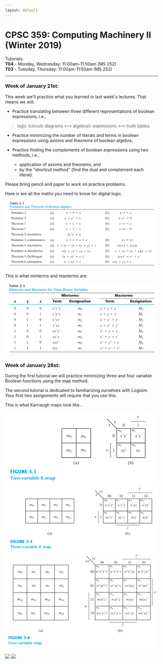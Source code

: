 ```yaml
---
layout: default
---
```


# CPSC 359: Computing Machinery II (Winter 2019)

Tutorials:  
**T04** - Monday, Wednesday: 11:00am-11:50am (MS 252)  
**T03** - Tuesday, Thursday: 11:00am-11:50am (MS 252)


----

### Week of January 21st:
This week we'll practice what you learned in last week's lectures. That means we will:

- Practice translating between three different representations of boolean expressions, i.e.,
 > logic (circuit) diagrams <--> algebraic expressions <--> truth tables.

- Practice minimizing the number of literals and terms in boolean expressions using axioms and theorems of boolean algebra.

- Practice finding the complements of boolean expressions using two methods, i.e.,
  * application of axioms and theorems, and
  * by the "shortcut method" (find the dual and complement each literal).

Please bring pencil and paper to work on practice problems.

Here is are all the maths you need to know for digital logic.

![complex mathematics](https://raw.githubusercontent.com/philstutorials/philstutorials.github.io/master/_data/postulates_theorems.png "complex mathematics")

This is what minterms and maxterms are:

![min_max_terms](https://raw.githubusercontent.com/philstutorials/philstutorials.github.io/master/_data/minmaxterms.png "more notation")

### Week of January 28st:
During the first tutorial we will practice minimizing three and four variable Boolean functions using the map method.

The second tutorial is dedicated to familiarizing ourselves with Logisim. Your first two assignments will require that you use this.

This is what Karnaugh maps look like..

![kmaps_2v](https://raw.githubusercontent.com/philstutorials/philstutorials.github.io/master/_data/kmap2.png "map method 2")
![kmaps_3v](https://raw.githubusercontent.com/philstutorials/philstutorials.github.io/master/_data/kmap3.png "map method 3")
![kmaps_4v](https://raw.githubusercontent.com/philstutorials/philstutorials.github.io/master/_data/kmap4.png "map method 4")

<div>
  <img src="http://lorempixel.com/200/200/" width="48"/>
  <img src="http://lorempixel.com/200/200/" width="48"/>
</div>
